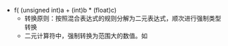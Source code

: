 - f( (unsigned int)a + (int)b * (float)c) 
	- 转换原则：按照混合表达式的规则分解为二元表达式，顺次进行强制类型转换
	- 二元计算符中，强制转换为范围大的数值。如
